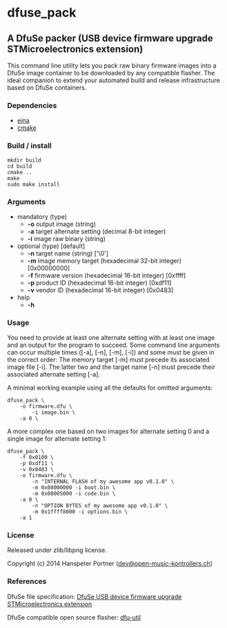# dfuse\_pack

## A DfuSe packer (USB device firmware upgrade STMicroelectronics extension)

This command line utility lets you pack raw binary firmware images into a DfuSe image container to be downloaded by any compatible flasher. The ideal companion to extend your automated build and release infrastructure based on DfuSe containers.

### Dependencies

- [eina](http://docs.enlightenment.org/auto/eina/eina_main.html)
- [cmake](http://www.cmake.org/)

### Build / install

	mkdir build
	cd build
	cmake ..
	make
	sudo make install

### Arguments

- mandatory (type)
	- **-o** output image (string)
	- **-a** target alternate setting (decimal 8-bit integer)
	- **-i** image raw binary (string)
- optional (type) [default]
	- **-n** target name (string) ['\0']
	- **-m** image memory target (hexadecimal 32-bit integer) [0x00000000]
	- **-f** firmware version (hexadecimal 16-bit integer) [0xffff]
	- **-p** product ID (hexadecimal 16-bit integer) [0xdf11]
	- **-v** vendor ID (hexadecimal 16-bit integer) [0x0483]
- help
	- **-h**

### Usage

You need to provide at least one alternate setting with at least one image and an output for the program to succeed. Some command line arguments can occur multiple times ([-a], [-n], [-m], [-i]) and some must be given in the correct order: The memory target [-m] must precede its associated image file [-i]. The latter two and the target name [-n] must precede their associated alternate setting [-a].

A minimal working example using all the defaults for omitted arguments:

	dfuse_pack \
		-o firmware.dfu \
			-i image.bin \
		-a 0 \

A more complex one based on two images for alternate setting 0 and a single image for alternate setting 1:

	dfuse_pack \
		-f 0x0100 \
		-p 0xdf11 \
		-v 0x0483 \
		-o firmware.dfu \
			-n "INTERNAL FLASH of my awesome app v0.1.0" \
			-m 0x08000000 -i boot.bin \
			-m 0x08005000 -i code.bin \
		-a 0 \
			-n "OPTION BYTES of my awesome app v0.1.0" \
			-m 0x1ffff8000 -i options.bin \
		-a 1

### License

Released under zlib/libpng license.

Copyright (c) 2014 Hanspeter Portner (dev@open-music-kontrollers.ch)

### References

DfuSe file specification: [DfuSe USB device firmware upgrade STMicroelectronics extension](http://www.st.com/web/catalog/tools/FM147/CL1794/SC961/SS1533/PF257916)

DfuSe compatible open source flasher: [dfu-util](http://dfu-util.gnumonks.org/)
